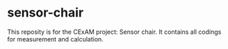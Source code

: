 # sensor-chair
This reposity is for the CExAM project: Sensor chair. It contains all codings for measurement and calculation.
